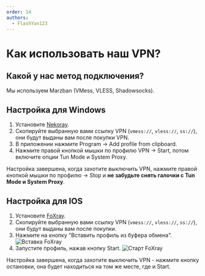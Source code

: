 ```yaml
---
order: 14
authors:
  - FlashYan123
---
```


# Как использовать наш VPN?

## Какой у нас метод подключения?

Мы используем Marzban (VMess, VLESS, Shadowsocks).

## Настройка для Windows

1. Установите [Nekoray](https://github.com/MatsuriDayo/nekoray/releases).
2. Скопируйте выбранную вами ссылку VPN (`vmess://`, `vless://`, `ss://`), они будут выданы вам после покупки VPN.
3. В приложении нажмите Program -> Add profile from clipboard.
4. Нажмите правой кнопкой мышки по профилю VPN -> Start, потом включите опции Tun Mode и System Proxy.

Настройка завершена, когда захотите выключить VPN, нажмите правой кнопкой мышки по профилю -> Stop и **не забудьте снять галочки с Tun Mode и System Proxy**.

## Настройка для IOS

1. Установите [FoXray](https://apps.apple.com/us/app/foxray/id6448898396).
2. Скопируйте выбранную вами ссылку VPN (`vmess://`, `vless://`, `ss://`), они будут выданы вам после покупки.
3. Нажмите на кнопку "Вставить профиль из буфера обмена".
![Вставка FoXray](/host/vpn/foxrayclip.jpg)
4. Запустите профиль, нажав кнопку Start.
![Старт FoXray](/host/vpn/foxraystart.jpg)

Настройка завершена, когда захотите выключить VPN - нажмите кнопку остановки, она будет находиться на том же месте, где и Start.

